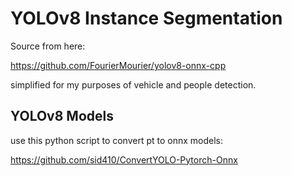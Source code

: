 # YOLOv8 Instance Segmentation
Source from here:

https://github.com/FourierMourier/yolov8-onnx-cpp

simplified for my purposes of vehicle and people detection.

## YOLOv8 Models

use this python script to convert pt to onnx models:

https://github.com/sid410/ConvertYOLO-Pytorch-Onnx
